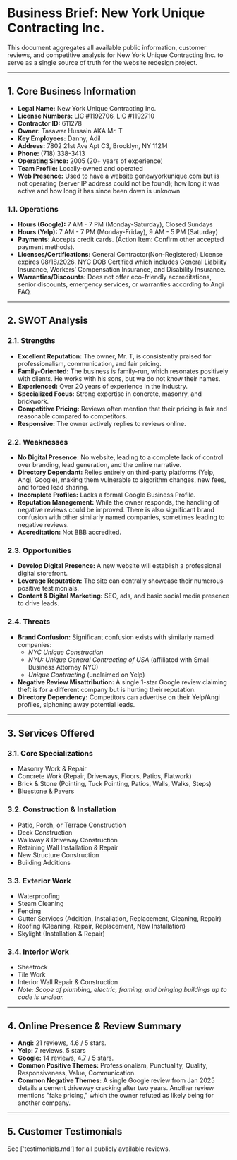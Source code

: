 # Business Brief: New York Unique Contracting Inc.

This document aggregates all available public information, customer reviews, and competitive analysis for New York Unique Contracting Inc. to serve as a single source of truth for the website redesign project.

---

## 1. Core Business Information

-   **Legal Name:** New York Unique Contracting Inc.
-   **License Numbers:** LIC #1192706, LIC #1192710
-   **Contractor ID:** 611278
-   **Owner:** Tasawar Hussain AKA Mr. T
-   **Key Employees:** Danny, Adil
-   **Address:** 7802 21st Ave Apt C3, Brooklyn, NY 11214
-   **Phone:** (718) 338-3413
-   **Operating Since:** 2005 (20+ years of experience)
-   **Team Profile:** Locally-owned and operated
-   **Web Presence:** Used to have a website gonewyorkunique.com but is not operating (server IP address could not be found); how long it was active and how long it has since been down is unknown

### 1.1. Operations

-   **Hours (Google):** 7 AM - 7 PM (Monday-Saturday), Closed Sundays
-   **Hours (Yelp):** 7 AM - 7 PM (Monday-Friday), 9 AM - 5 PM (Saturday)
-   **Payments:** Accepts credit cards. (Action Item: Confirm other accepted payment methods).
-   **Licenses/Certifications:** General Contractor(Non-Registered) License expires 08/18/2026. NYC DOB Certified which includes General Liability Insurance, Workers’ Compensation Insurance, and Disability Insurance.
-   **Warranties/Discounts:** Does not offer eco-friendly accreditations, senior discounts, emergency services, or warranties according to Angi FAQ.

---

## 2. SWOT Analysis

### 2.1. Strengths

-   **Excellent Reputation:** The owner, Mr. T, is consistently praised for professionalism, communication, and fair pricing.
-   **Family-Oriented:** The business is family-run, which resonates positively with clients. He works with his sons, but we do not know their names.
-   **Experienced:** Over 20 years of experience in the industry.
-   **Specialized Focus:** Strong expertise in concrete, masonry, and brickwork.
-   **Competitive Pricing:** Reviews often mention that their pricing is fair and reasonable compared to competitors.
-   **Responsive:** The owner actively replies to reviews online.

### 2.2. Weaknesses

-   **No Digital Presence:** No website, leading to a complete lack of control over branding, lead generation, and the online narrative.
-   **Directory Dependant:** Relies entirely on third-party platforms (Yelp, Angi, Google), making them vulnerable to algorithm changes, new fees, and forced lead sharing.
-   **Incomplete Profiles:** Lacks a formal Google Business Profile.
-   **Reputation Management:** While the owner responds, the handling of negative reviews could be improved. There is also significant brand confusion with other similarly named companies, sometimes leading to negative reviews.
-   **Accreditation:** Not BBB accredited.

### 2.3. Opportunities

-   **Develop Digital Presence:** A new website will establish a professional digital storefront.
-   **Leverage Reputation:** The site can centrally showcase their numerous positive testimonials.
-   **Content & Digital Marketing:** SEO, ads, and basic social media presence to drive leads.

### 2.4. Threats

-   **Brand Confusion:** Significant confusion exists with similarly named companies:
    -   *NYC Unique Construction*
    -   *NYU: Unique General Contracting of USA* (affiliated with Small Business Attorney NYC)
    -   *Unique Contracting* (unclaimed on Yelp)
-   **Negative Review Misattribution:** A single 1-star Google review claiming theft is for a different company but is hurting their reputation.
-   **Directory Dependency:** Competitors can advertise on their Yelp/Angi profiles, siphoning away potential leads.

---

## 3. Services Offered

### 3.1. Core Specializations
-   Masonry Work & Repair
-   Concrete Work (Repair, Driveways, Floors, Patios, Flatwork)
-   Brick & Stone (Pointing, Tuck Pointing, Patios, Walls, Walks, Steps)
-   Bluestone & Pavers

### 3.2. Construction & Installation
-   Patio, Porch, or Terrace Construction
-   Deck Construction
-   Walkway & Driveway Construction
-   Retaining Wall Installation & Repair
-   New Structure Construction
-   Building Additions

### 3.3. Exterior Work
-   Waterproofing
-   Steam Cleaning
-   Fencing
-   Gutter Services (Addition, Installation, Replacement, Cleaning, Repair)
-   Roofing (Cleaning, Repair, Replacement, New Installation)
-   Skylight (Installation & Repair)

### 3.4. Interior Work
-   Sheetrock
-   Tile Work
-   Interior Wall Repair & Construction
-   *Note: Scope of plumbing, electric, framing, and bringing buildings up to code is unclear.*

---

## 4. Online Presence & Review Summary

-   **Angi:** 21 reviews, 4.6 / 5 stars.
-   **Yelp:** 7 reviews, 5 stars
-   **Google:** 14 reviews, 4.7 / 5 stars.
-   **Common Positive Themes:** Professionalism, Punctuality, Quality, Responsiveness, Value, Communication.
-   **Common Negative Themes:** A single Google review from Jan 2025 details a cement driveway cracking after two years. Another review mentions "fake pricing," which the owner refuted as likely being for another company.

---

## 5. Customer Testimonials

See ['testimonials.md'] for all publicly available reviews. 